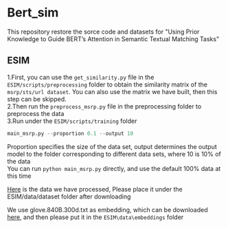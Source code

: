Bert_sim
====
This repository restore the sorce code and datasets for "Using Prior Knowledge to Guide BERT’s Attention in Semantic Textual Matching Tasks"

ESIM
----
1.First, you can use the `get_similarity.py` file in the `ESIM/scripts/preprocessing` folder to obtain the similarity matrix of the `msrp/sts/url dataset`. You can also use the matrix we have built, then this step can be skipped.<br>
2.Then run the `preprocess_msrp.py` file in the preprocessing folder to preprocess the data<br>
3.Run under the `ESIM/scripts/training` folder <br>
```python
main_msrp.py --proportion 0.1 --output 10
```
Proportion specifies the size of the data set, output determines the output model to the folder corresponding to different data sets, where 10 is 10% of the data<br>
You can run `python main_msrp.py` directly, and use the default 100% data at this time<br>

[Here](https://drive.google.com/file/d/1KshPlBu7StLaASJOBsXzp4HTTYzR75CS/view?usp=sharing) is the data we have processed, Please place it under the ESIM/data/dataset folder after downloading<br>

We use glove.840B.300d.txt as embedding, which can be downloaded [here](https://www.kaggle.com/takuok/glove840b300dtxt?select=glove.840B.300d.txt), and then please put it in the `ESIM\data\embeddings` folder<br>
